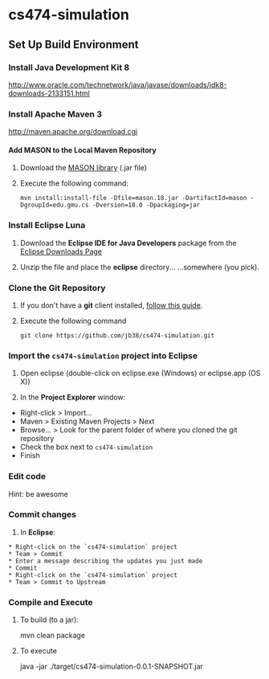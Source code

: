 # cs474-simulation

## Set Up Build Environment

### Install Java Development Kit 8

http://www.oracle.com/technetwork/java/javase/downloads/jdk8-downloads-2133151.html

### Install Apache Maven 3

http://maven.apache.org/download.cgi

#### Add MASON to the Local Maven Repository

 1. Download the [MASON library](http://cs.gmu.edu/~eclab/projects/mason/mason.18.jar) (.jar file)

 1. Execute the following command:

        mvn install:install-file -Dfile=mason.18.jar -DartifactId=mason -DgroupId=edu.gmu.cs -Dversion=18.0 -Dpackaging=jar

### Install Eclipse Luna

 1. Download the **Eclipse IDE for Java Developers** package from the [Eclipse Downloads Page](http://www.eclipse.org/downloads)

 1. Unzip the file and place the **eclipse** directory... ...somewhere (you pick).

### Clone the Git Repository

 1. If you don't have a **git** client installed, [follow this guide](https://help.github.com/articles/set-up-git/#setting-up-git).

 1. Execute the following command

        git clone https://github.com/jb38/cs474-simulation.git

### Import the `cs474-simulation` project into Eclipse

 1. Open eclipse (double-click on eclipse.exe (Windows) or eclipse.app (OS X))

 1. In the **Project Explorer** window:

   * Right-click > Import...
   * Maven > Existing Maven Projects > Next
   * Browse... > Look for the parent folder of where you cloned the git repository
   * Check the box next to `cs474-simulation`
   * Finish

### Edit code

  Hint: be awesome

### Commit changes

  1. In **Eclipse**:

    * Right-click on the `cs474-simulation` project
    * Team > Commit
    * Enter a message describing the updates you just made
    * Commit
    * Right-click on the `cs474-simulation` project
    * Team > Commit to Upstream

### Compile and Execute

  1. To build (to a jar):

        mvn clean package

  1. To execute

        java -jar ./target/cs474-simulation-0.0.1-SNAPSHOT.jar
